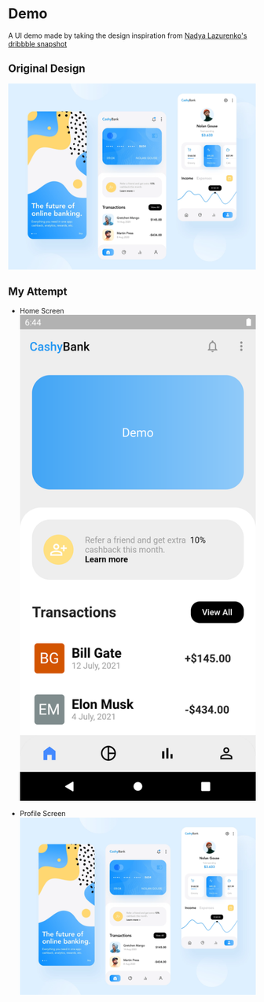 # Demo

A UI demo made by taking the design inspiration
from
[Nadya Lazurenko's dribbble snapshot](https://dribbble.com/shots/14021330-Personal-Finance-App/attachments/5638015?mode=media)

## Original Design

![Original Design](./assets/design.png)

## My Attempt

-   Home Screen
    ![Home Screen](./assets/home.png)

-   Profile Screen
    ![Profile Screen](./assets/design.png)
